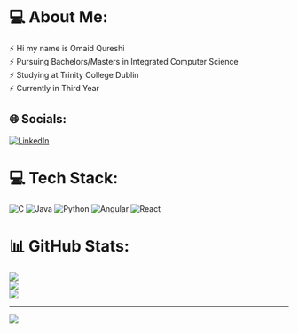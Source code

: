 # 💻 About Me:
⚡ Hi my name is Omaid Qureshi<br>⚡ Pursuing Bachelors/Masters in Integrated Computer Science<br>⚡ Studying at Trinity College Dublin<br>⚡ Currently in Third Year<br>


## 🌐 Socials:
[![LinkedIn](https://img.shields.io/badge/LinkedIn-%230077B5.svg?logo=linkedin&logoColor=white)](https://www.linkedin.com/in/omaidq/) 

# 💻 Tech Stack:
![C](https://img.shields.io/badge/c-%2300599C.svg?style=for-the-badge&logo=c&logoColor=white) ![Java](https://img.shields.io/badge/java-%23ED8B00.svg?style=for-the-badge&logo=java&logoColor=white) ![Python](https://img.shields.io/badge/python-3670A0?style=for-the-badge&logo=python&logoColor=ffdd54) ![Angular](https://img.shields.io/badge/angular-%23DD0031.svg?style=for-the-badge&logo=angular&logoColor=white) ![React](https://img.shields.io/badge/react-%2320232a.svg?style=for-the-badge&logo=react&logoColor=%2361DAFB)
# 📊 GitHub Stats:
![](https://github-readme-stats.vercel.app/api?username=OmaidQ&theme=blue-green&hide_border=false&include_all_commits=true&count_private=true)<br/>
![](https://github-readme-streak-stats.herokuapp.com/?user=OmaidQ&theme=blue-green&hide_border=false)<br/>
![](https://github-readme-stats.vercel.app/api/top-langs/?username=OmaidQ&theme=blue-green&hide_border=false&include_all_commits=true&count_private=true&layout=compact)

---
[![](https://visitcount.itsvg.in/api?id=OmaidQ&icon=9&color=7)](https://visitcount.itsvg.in)


